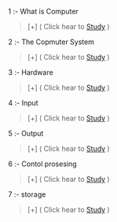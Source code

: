 

 1 :- What is Computer

> [+] ( Click hear to [Study](https://github.com/hackersinsrilankaofc/NOTE-LAB/blob/main/Introduction%20of%20use%20Copmuter/What%20is%20a%20Computer.md) )

 2 :- The Copmuter System
 
> [+] ( Click hear to [Study](https://github.com/hackersinsrilankaofc/NOTE-LAB/blob/main/Introduction%20of%20use%20Copmuter/The%20Computer%20System.md) )

 3 :- Hardware 

> [+] ( Click hear to [Study](https://github.com/hackersinsrilankaofc/NOTE-LAB/blob/main/Introduction%20of%20use%20Copmuter/Hardware.md) )

 4 :- Input

> [+] ( Click hear to [Study](https://github.com/hackersinsrilankaofc/NOTE-LAB/blob/main/Introduction%20of%20use%20Copmuter/Input%20Devices.md) )

 5 :- Output

> [+] ( Click hear to [Study](https://github.com/hackersinsrilankaofc/NOTE-LAB/blob/main/Introduction%20of%20use%20Copmuter/Output%20Devices.md) )

 6 :- Contol prosesing

> [+] ( Click hear to [Study](https://github.com/hackersinsrilankaofc/NOTE-LAB/blob/main/Introduction%20of%20use%20Copmuter/Control%20and%20Processing%20Devices.md) )

 7 :- storage

> [+] ( Click hear to [Study](https://github.com/hackersinsrilankaofc/NOTE-LAB/blob/main/Introduction%20of%20use%20Copmuter/Memory%20Devices.md) )

